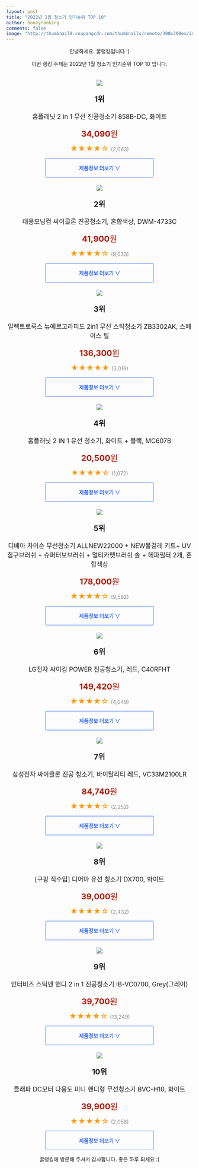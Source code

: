 ```yaml
--- 
layout: post 
title: "2022년 1월 청소기 인기순위 TOP 10" 
author: honeyranking 
comments: false 
image: "http://thumbnail9.coupangcdn.com/thumbnails/remote/300x300ex/image/retail/images/852201942122386-8187777a-6bf5-4fb9-b042-7f45da3c8cc8.jpg" 
--- 
```

<p style="text-align: center;">안녕하세요. 꿀랭킹입니다 :)</p> <p style="text-align: center;">이번 랭킹 주제는 2022년 1월 청소기 인기순위 TOP 10 입니다.</p><center><img src="http://thumbnail9.coupangcdn.com/thumbnails/remote/300x300ex/image/retail/images/852201942122386-8187777a-6bf5-4fb9-b042-7f45da3c8cc8.jpg" style="margin-top:20px" /></center> <p style="text-align: center; font-size: 20px"><b>1위</b></p> <p style="text-align: center; font-size: 17px">홈플래닛 2 in 1 무선 진공청소기 858B-DC, 화이트</p> <p style="text-align: center;"><span style="color: #b61800; font-size: 22px;"><b>34,090</b>원</span></p> <p style="text-align: center;"><span style="color: #ff9600; font-size: 20px;">★★★★☆ </span><span style="color: #878787;">(2,063)</span></p> <center><a href="https://link.coupang.com/a/ixZ6E"> <div style="font-size: 14px; display: inline-block; padding: 15px 90px; color: #346aff; border-radius: 2px; border: 1px solid #346aff; cursor: pointer;"><b>제품정보 더보기 &or;</b></div> </a></center><center><img src="http://thumbnail9.coupangcdn.com/thumbnails/remote/300x300ex/image/product/image/vendoritem/2018/08/20/3497505219/baff5979-d99f-4234-8dd5-1e4113261f12.jpg" style="margin-top:20px" /></center> <p style="text-align: center; font-size: 20px"><b>2위</b></p> <p style="text-align: center; font-size: 17px">대웅모닝컴 싸이클론 진공청소기, 혼합색상, DWM-4733C</p> <p style="text-align: center;"><span style="color: #b61800; font-size: 22px;"><b>41,900</b>원</span></p> <p style="text-align: center;"><span style="color: #ff9600; font-size: 20px;">★★★★☆ </span><span style="color: #878787;">(9,033)</span></p> <center><a href="https://link.coupang.com/a/ixZ6H"> <div style="font-size: 14px; display: inline-block; padding: 15px 90px; color: #346aff; border-radius: 2px; border: 1px solid #346aff; cursor: pointer;"><b>제품정보 더보기 &or;</b></div> </a></center><center><img src="http://thumbnail10.coupangcdn.com/thumbnails/remote/300x300ex/image/retail/images/404641409812273-033ac45b-78b9-4f42-bbb9-e6b68ac424aa.jpg" style="margin-top:20px" /></center> <p style="text-align: center; font-size: 20px"><b>3위</b></p> <p style="text-align: center; font-size: 17px">일렉트로룩스 뉴에르고라피도 2in1 무선 스틱청소기 ZB3302AK, 스페이스 틸</p> <p style="text-align: center;"><span style="color: #b61800; font-size: 22px;"><b>136,300</b>원</span></p> <p style="text-align: center;"><span style="color: #ff9600; font-size: 20px;">★★★★★ </span><span style="color: #878787;">(3,016)</span></p> <center><a href="https://link.coupang.com/a/ixZ6P"> <div style="font-size: 14px; display: inline-block; padding: 15px 90px; color: #346aff; border-radius: 2px; border: 1px solid #346aff; cursor: pointer;"><b>제품정보 더보기 &or;</b></div> </a></center><center><img src="http://thumbnail10.coupangcdn.com/thumbnails/remote/300x300ex/image/retail/images/24628599404929-7fd7bec3-6738-44fb-94ae-0d2ba654c9b9.jpg" style="margin-top:20px" /></center> <p style="text-align: center; font-size: 20px"><b>4위</b></p> <p style="text-align: center; font-size: 17px">홈플래닛 2 IN 1 유선 청소기, 화이트 + 블랙, MC607B</p> <p style="text-align: center;"><span style="color: #b61800; font-size: 22px;"><b>20,500</b>원</span></p> <p style="text-align: center;"><span style="color: #ff9600; font-size: 20px;">★★★★☆ </span><span style="color: #878787;">(1,072)</span></p> <center><a href="https://link.coupang.com/a/ixZ6Z"> <div style="font-size: 14px; display: inline-block; padding: 15px 90px; color: #346aff; border-radius: 2px; border: 1px solid #346aff; cursor: pointer;"><b>제품정보 더보기 &or;</b></div> </a></center><center><img src="http://thumbnail8.coupangcdn.com/thumbnails/remote/300x300ex/image/retail/images/434895122023286-236db741-ef76-4abf-9e86-96991920185d.jpg" style="margin-top:20px" /></center> <p style="text-align: center; font-size: 20px"><b>5위</b></p> <p style="text-align: center; font-size: 17px">디베아 차이슨 무선청소기 ALLNEW22000 + NEW물걸레 키트+ UV침구브러쉬 + 슈퍼터보브러쉬 + 멀티카펫브러쉬 솔 + 헤파필터 2개, 혼합색상</p> <p style="text-align: center;"><span style="color: #b61800; font-size: 22px;"><b>178,000</b>원</span></p> <p style="text-align: center;"><span style="color: #ff9600; font-size: 20px;">★★★★☆ </span><span style="color: #878787;">(9,592)</span></p> <center><a href="https://link.coupang.com/a/ixZ63"> <div style="font-size: 14px; display: inline-block; padding: 15px 90px; color: #346aff; border-radius: 2px; border: 1px solid #346aff; cursor: pointer;"><b>제품정보 더보기 &or;</b></div> </a></center><center><img src="http://thumbnail6.coupangcdn.com/thumbnails/remote/300x300ex/image/retail/images/11277112714970-63741095-ef52-4e5a-99cf-75ce7662c939.jpg" style="margin-top:20px" /></center> <p style="text-align: center; font-size: 20px"><b>6위</b></p> <p style="text-align: center; font-size: 17px">LG전자 싸이킹 POWER 진공청소기, 레드, C40RFHT</p> <p style="text-align: center;"><span style="color: #b61800; font-size: 22px;"><b>149,420</b>원</span></p> <p style="text-align: center;"><span style="color: #ff9600; font-size: 20px;">★★★★☆ </span><span style="color: #878787;">(4,049)</span></p> <center><a href="https://link.coupang.com/a/ixZ67"> <div style="font-size: 14px; display: inline-block; padding: 15px 90px; color: #346aff; border-radius: 2px; border: 1px solid #346aff; cursor: pointer;"><b>제품정보 더보기 &or;</b></div> </a></center><center><img src="http://thumbnail7.coupangcdn.com/thumbnails/remote/300x300ex/image/product/image/vendoritem/2019/03/13/4277480262/1475e9d2-62c5-42dc-8312-e6b9d620bd1f.jpg" style="margin-top:20px" /></center> <p style="text-align: center; font-size: 20px"><b>7위</b></p> <p style="text-align: center; font-size: 17px">삼성전자 싸이클론 진공 청소기, 바이탈리티 레드, VC33M2100LR</p> <p style="text-align: center;"><span style="color: #b61800; font-size: 22px;"><b>84,740</b>원</span></p> <p style="text-align: center;"><span style="color: #ff9600; font-size: 20px;">★★★★☆ </span><span style="color: #878787;">(2,252)</span></p> <center><a href="undefined"> <div style="font-size: 14px; display: inline-block; padding: 15px 90px; color: #346aff; border-radius: 2px; border: 1px solid #346aff; cursor: pointer;"><b>제품정보 더보기 &or;</b></div> </a></center><center><img src="http://thumbnail8.coupangcdn.com/thumbnails/remote/300x300ex/image/retail/images/2019/12/23/18/5/164b42fd-0b19-4338-8bd6-a804630cf064.jpg" style="margin-top:20px" /></center> <p style="text-align: center; font-size: 20px"><b>8위</b></p> <p style="text-align: center; font-size: 17px">[쿠팡 직수입] 디어마 유선 청소기 DX700, 화이트</p> <p style="text-align: center;"><span style="color: #b61800; font-size: 22px;"><b>39,000</b>원</span></p> <p style="text-align: center;"><span style="color: #ff9600; font-size: 20px;">★★★★☆ </span><span style="color: #878787;">(2,432)</span></p> <center><a href="https://link.coupang.com/a/ixZ69"> <div style="font-size: 14px; display: inline-block; padding: 15px 90px; color: #346aff; border-radius: 2px; border: 1px solid #346aff; cursor: pointer;"><b>제품정보 더보기 &or;</b></div> </a></center><center><img src="http://thumbnail7.coupangcdn.com/thumbnails/remote/300x300ex/image/retail/images/249135674619-b4e17b9e-74ac-48fd-9199-3794c727a4e3.jpg" style="margin-top:20px" /></center> <p style="text-align: center; font-size: 20px"><b>9위</b></p> <p style="text-align: center; font-size: 17px">인터비즈 스틱앤 핸디 2 in 1 진공청소기 IB-VC0700, Grey(그레이)</p> <p style="text-align: center;"><span style="color: #b61800; font-size: 22px;"><b>39,700</b>원</span></p> <p style="text-align: center;"><span style="color: #ff9600; font-size: 20px;">★★★★☆ </span><span style="color: #878787;">(13,249)</span></p> <center><a href="https://link.coupang.com/a/ixZ7b"> <div style="font-size: 14px; display: inline-block; padding: 15px 90px; color: #346aff; border-radius: 2px; border: 1px solid #346aff; cursor: pointer;"><b>제품정보 더보기 &or;</b></div> </a></center><center><img src="http://thumbnail10.coupangcdn.com/thumbnails/remote/300x300ex/image/retail/images/10150009316506443-2c031284-02e4-46f6-98e9-fa25bba6e3c1.jpg" style="margin-top:20px" /></center> <p style="text-align: center; font-size: 20px"><b>10위</b></p> <p style="text-align: center; font-size: 17px">클래파 DC모터 다용도 미니 핸디형 무선청소기 BVC-H10, 화이트</p> <p style="text-align: center;"><span style="color: #b61800; font-size: 22px;"><b>39,900</b>원</span></p> <p style="text-align: center;"><span style="color: #ff9600; font-size: 20px;">★★★★☆ </span><span style="color: #878787;">(2,058)</span></p> <center><a href="https://link.coupang.com/a/ixZ7c"> <div style="font-size: 14px; display: inline-block; padding: 15px 90px; color: #346aff; border-radius: 2px; border: 1px solid #346aff; cursor: pointer;"><b>제품정보 더보기 &or;</b></div> </a></center> <p style="text-align: center;">꿀랭킹에 방문해 주셔서 감사합니다. 좋은 하루 되세요 :)</p>
